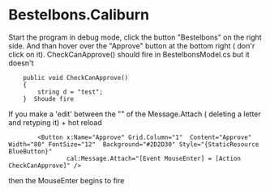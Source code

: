 # Bestelbons.Caliburn

Start the program in debug mode,
click the button "Bestelbons" on the right side.
And than hover over the "Approve" button at the bottom right ( don'r click on it). 
CheckCanApprove() should fire in  BestelbonsModel.cs but it doesn't

        public void CheckCanApprove()
        {
            string d = "test";
        }  Shoude fire

If you make a 'edit' between the  "" of the Message.Attach ( deleting a letter and retyping it) + hot reload

            <Button x:Name="Approve" Grid.Column="1"  Content="Approve"  Width="80" FontSize="12"  Background="#2D2D30" Style="{StaticResource BlueButton}"
                    cal:Message.Attach="[Event MouseEnter] = [Action CheckCanApprove]" />
                    
then the MouseEnter begins to fire
